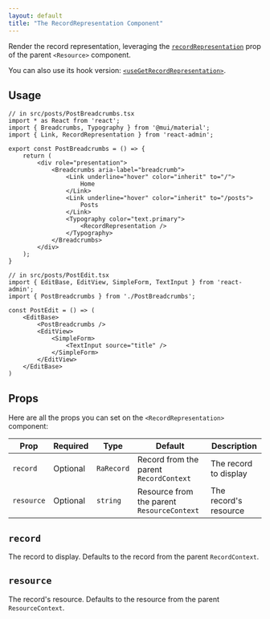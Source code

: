 ```yaml
---
layout: default
title: "The RecordRepresentation Component"
---
```


Render the record representation, leveraging the [`recordRepresentation`](./Resource.md#recordrepresentation) prop of the parent `<Resource>` component.

You can also use its hook version: [`<useGetRecordRepresentation>`](./useGetRecordRepresentation.md).

## Usage

```tsx
// in src/posts/PostBreadcrumbs.tsx
import * as React from 'react';
import { Breadcrumbs, Typography } from '@mui/material';
import { Link, RecordRepresentation } from 'react-admin';

export const PostBreadcrumbs = () => {
    return (
        <div role="presentation">
            <Breadcrumbs aria-label="breadcrumb">
                <Link underline="hover" color="inherit" to="/">
                    Home
                </Link>
                <Link underline="hover" color="inherit" to="/posts">
                    Posts
                </Link>
                <Typography color="text.primary">
                    <RecordRepresentation />
                </Typography>
            </Breadcrumbs>
        </div>
    );
}

// in src/posts/PostEdit.tsx
import { EditBase, EditView, SimpleForm, TextInput } from 'react-admin';
import { PostBreadcrumbs } from './PostBreadcrumbs';

const PostEdit = () => (
    <EditBase>
        <PostBreadcrumbs />
        <EditView>
            <SimpleForm>
                <TextInput source="title" />
            </SimpleForm>
        </EditView>
    </EditBase>
)
```

## Props

Here are all the props you can set on the `<RecordRepresentation>` component:

| Prop       | Required | Type       | Default                                    | Description           |
| ---------- | -------- | ---------- | ------------------------------------------ | ----------------------|
| `record`   | Optional | `RaRecord` | Record from the parent `RecordContext`     | The record to display |
| `resource` | Optional | `string`   | Resource from the parent `ResourceContext` | The record's resource |

## `record`

The record to display. Defaults to the record from the parent `RecordContext`.

## `resource`

The record's resource. Defaults to the resource from the parent `ResourceContext`.
